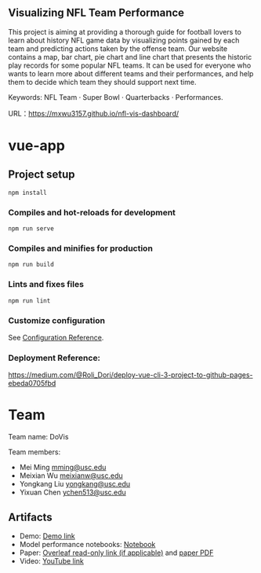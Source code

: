 ## Visualizing NFL Team Performance
This project is aiming at providing a thorough guide for football lovers to learn about history NFL game data by visualizing points gained by each team and predicting actions taken by the offense team. Our website contains a map, bar chart, pie chart and line chart that presents the historic play records for some popular NFL teams. It can be used for everyone who wants to learn more about different teams and their performances, and help them to decide which team they should support next time.

Keywords: NFL Team · Super Bowl · Quarterbacks · Performances.

URL：https://mxwu3157.github.io/nfl-vis-dashboard/


# vue-app

## Project setup
```
npm install
```

### Compiles and hot-reloads for development
```
npm run serve
```

### Compiles and minifies for production
```
npm run build
```

### Lints and fixes files
```
npm run lint
```

### Customize configuration
See [Configuration Reference](https://cli.vuejs.org/config/).


### Deployment Reference:
https://medium.com/@Roli_Dori/deploy-vue-cli-3-project-to-github-pages-ebeda0705fbd


# Team
Team name: DoVis

Team members:

- Mei Ming <mming@usc.edu>
- Meixian Wu <meixianw@usc.edu>
- Yongkang Liu <yongkang@usc.edu>
- Yixuan Chen <ychen513@usc.edu>

## Artifacts

- Demo: [Demo link](./vue-app/)
- Model performance notebooks: [Notebook](./notebook/Predictive-Model-Notebook.pdf)
- Paper: [Overleaf read-only link (if applicable)](https://www.overleaf.com/read/nbjqxyqsgqqc) and [paper PDF](./paper/paper_final.pdf)
- Video: [YouTube link](https://youtu.be/bSKQJUqrFAI)
